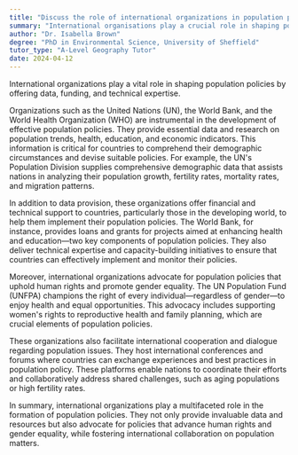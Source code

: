 ```yaml
---
title: "Discuss the role of international organizations in population policy formation"
summary: "International organisations play a crucial role in shaping population policies by providing data, funding, and technical expertise."
author: "Dr. Isabella Brown"
degree: "PhD in Environmental Science, University of Sheffield"
tutor_type: "A-Level Geography Tutor"
date: 2024-04-12
---
```


International organizations play a vital role in shaping population policies by offering data, funding, and technical expertise.

Organizations such as the United Nations (UN), the World Bank, and the World Health Organization (WHO) are instrumental in the development of effective population policies. They provide essential data and research on population trends, health, education, and economic indicators. This information is critical for countries to comprehend their demographic circumstances and devise suitable policies. For example, the UN's Population Division supplies comprehensive demographic data that assists nations in analyzing their population growth, fertility rates, mortality rates, and migration patterns.

In addition to data provision, these organizations offer financial and technical support to countries, particularly those in the developing world, to help them implement their population policies. The World Bank, for instance, provides loans and grants for projects aimed at enhancing health and education—two key components of population policies. They also deliver technical expertise and capacity-building initiatives to ensure that countries can effectively implement and monitor their policies.

Moreover, international organizations advocate for population policies that uphold human rights and promote gender equality. The UN Population Fund (UNFPA) champions the right of every individual—regardless of gender—to enjoy health and equal opportunities. This advocacy includes supporting women's rights to reproductive health and family planning, which are crucial elements of population policies.

These organizations also facilitate international cooperation and dialogue regarding population issues. They host international conferences and forums where countries can exchange experiences and best practices in population policy. These platforms enable nations to coordinate their efforts and collaboratively address shared challenges, such as aging populations or high fertility rates.

In summary, international organizations play a multifaceted role in the formation of population policies. They not only provide invaluable data and resources but also advocate for policies that advance human rights and gender equality, while fostering international collaboration on population matters.
    
